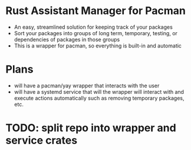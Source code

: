 # Rust Assistant Manager for Pacman
- An easy, streamlined solution for keeping track of your packages
- Sort your packages into groups of long term, temporary, testing, or dependencies of packages in those groups
- This is a wrapper for pacman, so everything is built-in and automatic

# Plans
- will have a pacman/yay wrapper that interacts with the user
- will have a systemd service that will the wrapper will interact with and execute actions automatically such as removing temporary packages, etc.

# TODO: split repo into wrapper and service crates